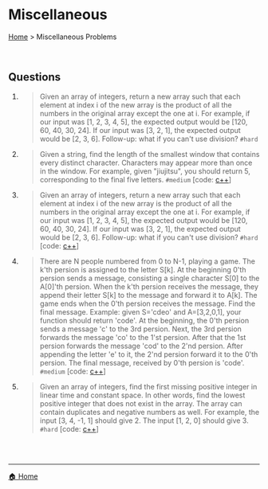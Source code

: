 # Miscellaneous

[Home](./index.md) > Miscellaneous Problems

<br>

## Questions

1. > Given an array of integers, return a new array such that each element at index i of the new array is the product of all the numbers in the original array except the one at i. For example, if our input was [1, 2, 3, 4, 5], the expected output would be [120, 60, 40, 30, 24]. If our input was [3, 2, 1], the expected output would be [2, 3, 6]. Follow-up: what if you can't use division? `#hard`

2. > Given a string, find the length of the smallest window that contains every distinct character. Characters may appear more than once in the window. For example, given "jiujitsu", you should return 5, corresponding to the final five letters. `#medium` [code: [c++](https://github.com/The-IT-Crew/Interview-Maze/blob/main/Problem%20Solving/miscellaneous/smallest_window.cpp)]

3. > Given an array of integers, return a new array such that each element at index i of the new array is the product of all the numbers in the original array except the one at i. For example, if our input was [1, 2, 3, 4, 5], the expected output would be [120, 60, 40, 30, 24]. If our input was [3, 2, 1], the expected output would be [2, 3, 6]. Follow-up: what if you can't use division? `#hard` [code: [c++](https://github.com/The-IT-Crew/Interview-Maze/blob/main/Problem%20Solving/miscellaneous/product_array_index.cpp)]

4. > There are N people numbered from 0 to N-1, playing a game. The k'th persion is assigned to the letter S[k]. At the beginning 0'th persion sends a message, consisting a single character S[0] to the A[0]'th persion. When the k'th persion receives the message, they append their letter S[k] to the message and forward it to A[k]. The game ends when the 0'th persion receives the message. Find the final message. Example: given S='cdeo' and A=[3,2,0,1], your function should return 'code'. At the beginning, the 0'th persion sends a message 'c' to the 3rd persion. Next, the 3rd persion forwards the message 'co' to the 1'st persion. After that the 1st persion forwards the message 'cod' to the 2'nd persion. After appending the letter 'e' to it, the 2'nd persion forward it to the 0'th persion. The final message, received by 0'th persion is 'code'. `#medium` [code: [c++]()]

5. > Given an array of integers, find the first missing positive integer in linear time and constant space. In other words, find the lowest positive integer that does not exist in the array. The array can contain duplicates and negative numbers as well. For example, the input [3, 4, -1, 1] should give 2. The input [1, 2, 0] should give 3. `#hard` [code: [c++]()]

<br>
<br>

----
[🏠 Home](./index.md)
